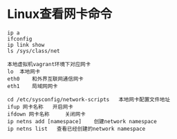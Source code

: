 # Linux查看网卡命令

```shell
ip a
ifconfig
ip link show
ls /sys/class/net
```

```shell
本地虚拟机vagrant环境下对应网卡
lo	本地网卡
eth0	和外界互联网通信网卡
eth1	局域网网卡
```

```shell
cd /etc/sysconfig/network-scripts	本地网卡配置文件地址
ifup 网卡名称	开启网卡
ifdown 网卡名称		关闭网卡
ip netns add [namespace]	创建network namespace
ip netns list	查看已经创建的network namespace
```

